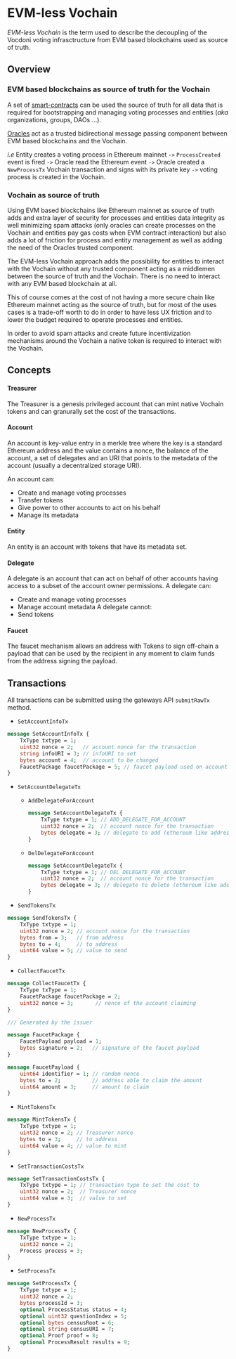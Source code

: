 # EVM-less Vochain

*EVM-less Vochain* is the term used to describe the decoupling of the Vocdoni voting infrasctructure from EVM based blockchains used as source of truth.

## Overview

### EVM based blockchains as source of truth for the Vochain

A set of [smart-contracts](/src/architecture/smart-contracts/process.md) can be used the source of truth for all data that is required for bootstrapping and managing voting processes and entities (*aka* organizations, groups, DAOs ...).

[Oracles](/src/architecture/components.md) act as a trusted bidirectional message passing component between EVM based blockchains and the Vochain.

*i.e* Entity creates a voting process in Ethereum mainnet `->` `ProcessCreated` event is fired `->` Oracle read the Ethereum event `->` Oracle created a `NewProcessTx` Vochain transaction and signs with its private key `->` voting process is created in the Vochain.

### Vochain as source of truth

Using EVM based blockchains like Ethereum mainnet as source of truth adds and extra layer of security for processes and entities data integrity as well minimizing spam attacks (only oracles can create processes on the Vochain and entities pay gas costs when EVM contract interaction) but also adds a lot of friction for process and entity management as well as adding the need of the Oracles trusted component.

The EVM-less Vochain approach adds the possibility for entities to interact with the Vochain without any trusted component acting as a middlemen between the source of truth and the Vochain. There is no need to interact with any EVM based blockchain at all.

This of course comes at the cost of not having a more secure chain like Ethereum mainnet acting as the source of truth, but for most of the uses cases is a trade-off worth to do in order to have less UX friction and to lower the budget required to operate processes and entities.

In order to avoid spam attacks and create future incentivization mechanisms around the Vochain a native token is required to interact with the Vochain.

## Concepts

#### Treasurer

The Treasurer is a genesis privileged account that can mint native Vochain tokens and can granurally set the cost of the transactions.

#### Account

An account is key-value entry in a merkle tree where the key is a standard Ethereum address and the value contains a nonce, the balance of the account, a set of delegates and an URI that points to the metadata of the account (usually a decentralized storage URI).

An account can:
- Create and manage voting processes
- Transfer tokens
- Give power to other accounts to act on his behalf
- Manage its metadata

#### Entity

An entity is an account with tokens that have its metadata set. 

#### Delegate

A delegate is an account that can act on behalf of other accounts having access to a subset of the account owner permissions.
A delegate can:
- Create and manage voting processes
- Manage account metadata
A delegate cannot:
- Send tokens

#### Faucet

The faucet mechanism allows an address with Tokens to sign off-chain a payload that can be used by the recipient in any moment to claim funds from the address signing the payload.

## Transactions

All transactions can be submitted using the gateways API `submitRawTx` method.

- `SetAccountInfoTx`

```protobuf
message SetAccountInfoTx {
	TxType txtype = 1;
	uint32 nonce = 2;   // account nonce for the transaction
	string infoURI = 3; // infoURI to set
	bytes account = 4;  // account to be changed
	FaucetPackage faucetPackage = 5; // faucet payload used on account creation
}
```

- `SetAccountDelegateTx`

    - `AddDelegateForAccount`

        ```protobuf
        message SetAccountDelegateTx {
            TxType txtype = 1; // ADD_DELEGATE_FOR_ACCOUNT
            uint32 nonce = 2;  // account nonce for the transaction
            bytes delegate = 3; // delegate to add (ethereum like address)
        }
        ```
    - `DelDelegateForAccount`

        ```protobuf
        message SetAccountDelegateTx {
            TxType txtype = 1; // DEL_DELEGATE_FOR_ACCOUNT
            uint32 nonce = 2;  // account nonce for the transaction
            bytes delegate = 3; // delegate to delete (ethereum like address)
        }
        ```
- `SendTokensTx`

```protobuf
message SendTokensTx {
	TxType txtype = 1;
	uint32 nonce = 2; // account nonce for the transaction
	bytes from = 3;   // from address
	bytes to = 4;     // to address
	uint64 value = 5; // value to send
}
```

- `CollectFaucetTx`

```protobuf
message CollectFaucetTx {
	TxType txType = 1;
	FaucetPackage faucetPackage = 2;
	uint32 nonce = 3;       // nonce of the account claiming
}

/// Generated by the issuer

message FaucetPackage {
	FaucetPayload payload = 1;
	bytes signature = 2;   // signature of the faucet payload
}

message FaucetPayload {
	uint64 identifier = 1; // random nonce
	bytes to = 2;          // address able to claim the amount
	uint64 amount = 3;     // amount to claim
}
```

- `MintTokensTx`

```protobuf
message MintTokensTx {
	TxType txtype = 1;
	uint32 nonce = 2; // Treasurer nonce
	bytes to = 3;     // to address
	uint64 value = 4; // value to mint
}
```

- `SetTransactionCostsTx` 

```protobuf
message SetTransactionCostsTx {
	TxType txtype = 1; // transaction type to set the cost to
	uint32 nonce = 2;  // Treasurer nonce
	uint64 value = 3;  // value to set 
}
```

- `NewProcessTx`

```protobuf
message NewProcessTx {
	TxType txtype = 1;
	uint32 nonce = 2;
	Process process = 3;
}
```

- `SetProcessTx`

```protobuf
message SetProcessTx {
	TxType txtype = 1;
	uint32 nonce = 2;
	bytes processId = 3;
	optional ProcessStatus status = 4;
	optional uint32 questionIndex = 5;
	optional bytes censusRoot = 6;
	optional string censusURI = 7;
	optional Proof proof = 8;
	optional ProcessResult results = 9;
}
```


